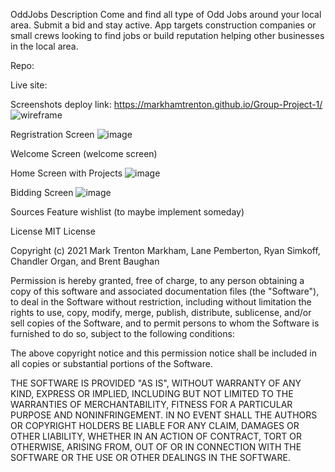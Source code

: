 OddJobs
Description
Come and find all type of Odd Jobs around your local area. Submit a bid and stay active. App targets construction companies or small crews looking to find jobs or build reputation helping other businesses in the local area. 

Repo:

Live site:

Screenshots
deploy link: https://markhamtrenton.github.io/Group-Project-1/
![wireframe](https://user-images.githubusercontent.com/77074964/112418127-4eb58480-8cff-11eb-8845-bdc00082ac2f.jpg)

Regristration Screen
![image](https://user-images.githubusercontent.com/78390228/113467254-e27a0580-940f-11eb-8e48-d496ac2d8c0c.png)

Welcome Screen
(welcome screen)

Home Screen with Projects
![image](https://user-images.githubusercontent.com/78390228/113467262-f3c31200-940f-11eb-8755-de061636cf89.png)

Bidding Screen
![image](https://user-images.githubusercontent.com/78390228/113467273-03425b00-9410-11eb-9500-cd4fca94e4d3.png)


Sources
Feature wishlist (to maybe implement someday)

License
MIT License

Copyright (c) 2021 Mark Trenton Markham, Lane Pemberton, Ryan Simkoff, Chandler Organ, and Brent Baughan

Permission is hereby granted, free of charge, to any person obtaining a copy of this software and associated documentation files (the "Software"), to deal in the Software without restriction, including without limitation the rights to use, copy, modify, merge, publish, distribute, sublicense, and/or sell copies of the Software, and to permit persons to whom the Software is furnished to do so, subject to the following conditions:

The above copyright notice and this permission notice shall be included in all copies or substantial portions of the Software.

THE SOFTWARE IS PROVIDED "AS IS", WITHOUT WARRANTY OF ANY KIND, EXPRESS OR IMPLIED, INCLUDING BUT NOT LIMITED TO THE WARRANTIES OF MERCHANTABILITY, FITNESS FOR A PARTICULAR PURPOSE AND NONINFRINGEMENT. IN NO EVENT SHALL THE AUTHORS OR COPYRIGHT HOLDERS BE LIABLE FOR ANY CLAIM, DAMAGES OR OTHER LIABILITY, WHETHER IN AN ACTION OF CONTRACT, TORT OR OTHERWISE, ARISING FROM, OUT OF OR IN CONNECTION WITH THE SOFTWARE OR THE USE OR OTHER DEALINGS IN THE SOFTWARE.
